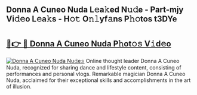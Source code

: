## Donna A Cuneo Nuda L𝚎a𝚔ed N𝚞𝚍e - Part-mjy Vi𝚍𝚎o L𝚎a𝚔s - H𝚘𝚝 O𝚗𝚕yf𝚊ns P𝚑𝚘tos t3DYe

# <h2><a href="http://kfbm07z.oniu.top/?m=Donna+A+Cuneo+Nuda">🔗👉 🔴 Donna A Cuneo Nuda P𝚑ot𝚘𝚜 V𝚒d𝚎o</a></h2>

[![Donna A Cuneo Nuda Nu𝚍e𝚜](https://i.imgur.com/0qMVB7G.gif)](http://kfbm07z.oniu.top/?m=Donna+A+Cuneo+Nuda)
Online thought leader Donna A Cuneo Nuda, recognized for sharing dance and lifestyle content, consisting of performances and personal vlogs. Remarkable magician Donna A Cuneo Nuda, acclaimed for their exceptional skills and accomplishments in the art of illusion.  
